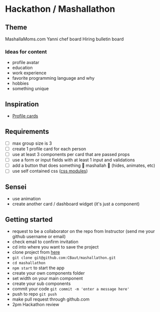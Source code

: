 # Hackathon / Mashallathon

## Theme

MashallaMoms.com
Yanni chef board
Hiring bulletin board

### Ideas for content

- profile avatar
- education
- work experience
- favorite programming language and why
- hobbies
- something unique

## Inspiration

- [Profile cards](https://duckduckgo.com/?q=profile+card&t=brave&iax=images&ia=images)

## Requirements

- [ ] max group size is 3
- [ ] create 1 profile card for each person
- [ ] use at least 3 components per card that are passed props
- [ ] use a form or input fields with at least 1 input and validations
- [ ] add a button that does something 🌟 mashallah 🌟 (hides, animates, etc)
- [ ] use self contained css ([css modules](http://learn.codingdojo.com/m/130/6235/46878))

## Sensei

- use animation
- create another card / dashboard widget (it's just a component)

## Getting started

- request to be a collaborator on the repo from Instructor (send me your github username or email)
- check email to confirm invitation
- cd into where you want to save the project
- clone project from [here](git@github.com:CBaut/mashallathon.git)
- `git clone git@github.com:CBaut/mashallathon.git`
- `cd mashallathon`
- `npm start` to start the app
- create your own components folder
- set width on your main component
- create your sub components
- commit your code `git commit -m 'enter a message here'`
- push to repo `git push`
- make pull request through github.com
- 2pm Hackathon review
